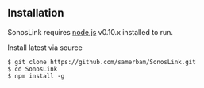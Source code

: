 Installation
------------

SonosLink requires [node.js](http://nodejs.org) v0.10.x installed to run.

Install latest via source
```
$ git clone https://github.com/samerbam/SonosLink.git
$ cd SonosLink
$ npm install -g
```

